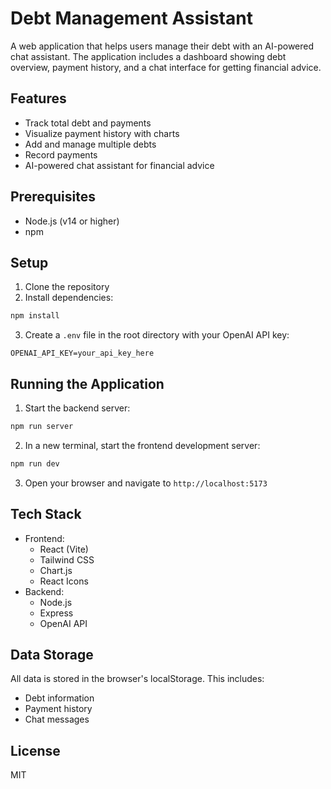 # Debt Management Assistant

A web application that helps users manage their debt with an AI-powered chat assistant. The application includes a dashboard showing debt overview, payment history, and a chat interface for getting financial advice.

## Features

- Track total debt and payments
- Visualize payment history with charts
- Add and manage multiple debts
- Record payments
- AI-powered chat assistant for financial advice

## Prerequisites

- Node.js (v14 or higher)
- npm

## Setup

1. Clone the repository
2. Install dependencies:
```bash
npm install
```

3. Create a `.env` file in the root directory with your OpenAI API key:
```
OPENAI_API_KEY=your_api_key_here
```

## Running the Application

1. Start the backend server:
```bash
npm run server
```

2. In a new terminal, start the frontend development server:
```bash
npm run dev
```

3. Open your browser and navigate to `http://localhost:5173`

## Tech Stack

- Frontend:
  - React (Vite)
  - Tailwind CSS
  - Chart.js
  - React Icons
- Backend:
  - Node.js
  - Express
  - OpenAI API

## Data Storage

All data is stored in the browser's localStorage. This includes:
- Debt information
- Payment history
- Chat messages

## License

MIT
